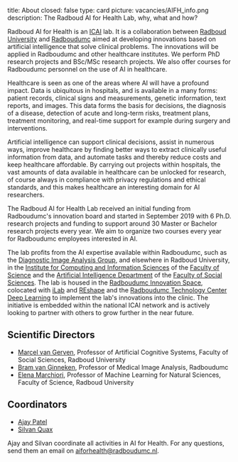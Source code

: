 title: About 
closed: false
type: card
picture: vacancies/AIFH_info.png
description: The Radboud AI for Health Lab, why, what and how?

Radboud AI for Health is an [ICAI](https://icai.ai/) lab. It is a collaboration between [Radboud University](https://www.ru.nl/english/) and [Radboudumc](https://www.radboudumc.nl/en/research) aimed at developing innovations based on artificial intelligence that solve clinical problems. The innovations will be applied in Radboudumc and other healthcare institutes. We perform PhD research projects and BSc/MSc research projects. We also offer courses for Radboudumc personnel on the use of AI in healthcare. 

Healthcare is seen as one of the areas where AI will have a profound impact. Data is ubiquitous in hospitals, and is available in a many forms: patient records, clinical signs and measurements, genetic information, text reports, and images. This data forms the basis for decisions, the diagnosis of a disease, detection of acute and long-term risks, treatment plans, treatment monitoring, and real-time support for example during surgery and interventions. 

Artificial intelligence can support clinical decisions, assist in numerous ways, improve healthcare by finding better ways to extract clinically useful information from data, and automate tasks and thereby reduce costs and keep healthcare affordable. By carrying out projects within hospitals, the vast amounts of data available in healthcare can be unlocked for research, of course always in compliance with privacy regulations and ethical standards, and this makes healthcare an interesting domain for AI researchers. 

The Radboud AI for Health Lab received an initial funding from Radboudumc's innovation board and started in September 2019 with 6 Ph.D. research projects and funding to support around 30 Master or Bachelor research projects every year. We aim to organize two courses every year for Radboudumc employees interested in AI. 

The lab profits from the AI expertise available within Radboudumc, such as the [Diagnostic Image Analysis Group](http://diagnijmegen.nl/), and elsewhere in Radboud University, in the [Institute for Computing and Information Sciences](https://www.ru.nl/icis/) of the [Faculty of Science](https://www.ru.nl/science/) and the [Artificial Intelligence Department](https://www.ru.nl/cai/) of the [Faculty of Social Sciences](https://www.ru.nl/socialsciences/). The lab is housed in the [Radboudumc Innovation Space](https://www.radboudumc.nl/en/reshape/innovation-space), colocated with [iLab](https://www.radboudumc.nl/werken-bij/de-radboud-manier-van-werken/ilab) and [REshape](https://www.radboudumc.nl/reshape) and the [Radboudumc Technology Center Deep Learning](https://radboudumc.nl/deeplearning) to implement the lab's innovations into the clinic. The initiative is embedded within the national ICAI network and is actively looking to partner with others to grow further in the near future. 

## Scientific Directors

* [Marcel van Gerven](https://www.ru.nl/personen/gerven-m-van/), Professor of Artificial Cognitive Systems, Faculty of Social Sciences, Radboud University
* [Bram van Ginneken](http://www.diagnijmegen.nl/index.php/Bram_van_Ginneken), Professor of Medical Image Analysis, Radboudumc
* [Elena Marchiori](http://www.cs.ru.nl/~elenam/), Professor of Machine Learning for Natural Sciences, Faculty of Science, Radboud University

## Coordinators

* [Ajay Patel](https://www.diagnijmegen.nl/people/ajay-patel/)
* [Silvan Quax](https://www.diagnijmegen.nl/people/silvan-quax/) 

Ajay and Silvan coordinate all activities in AI for Health. For any questions, send them an email on [aiforhealth@radboudumc.nl](mailto:aiforhealth@radboudumc.nl).  


